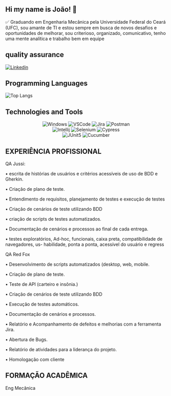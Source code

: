 ## Hi my name is João! 👋

✅ Graduando em Engenharia Mecânica pela Universidade Federal do Ceará (UFC), sou amante de TI e estou sempre em busca de novos desafios e oportunidades de melhorar, sou criterioso, organizado, comunicativo, tenho uma mente analítica e trabalho bem em equipe 

## quality assurance

[![Linkedin](https://img.shields.io/badge/LinkedIn-0077B5?style=for-the-badge&logo=linkedin&logoColor=white)](https://www.linkedin.com/in/victor-holanda-a78069229/) 

## Programming Languages

![Top Langs](https://github-readme-stats.vercel.app/api/top-langs/?username=Trovisck&langs_count=8&theme=dark)

## Technologies and Tools

<div align="center">

<img alt="Windows" src="https://img.shields.io/badge/Windows-0078D6?style=for-the-badge&logo=windows&logoColor=white" />


<img alt="VSCode" src="https://img.shields.io/badge/Visual_Studio_Code-0078D4?style=for-the-badge&logo=visual%20studio%20code&logoColor=white" />

<img alt="Jira" src="https://img.shields.io/badge/Jira-0052CC?style=for-the-badge&logo=Jira&log" />

<img alt="Postman" src="https://img.shields.io/badge/Postman-FF6C37.svg?style=for-the-badge&logo=Postman&logoColor=white" />

<br>

<img alt="Intellij" src="https://img.shields.io/badge/IntelliJ%20IDEA-000000.svg?style=for-the-badge&logo=IntelliJ-IDEA&logoColor=white" />

<img alt="Selenium" src="https://img.shields.io/badge/Selenium-43B02A.svg?style=for-the-badge&logo=Selenium&logoColor=white" />

<img alt="Cypress" src="https://img.shields.io/badge/Cypress-17202C.svg?style=for-the-badge&logo=Cypress&logoColor=white" />

<br>

<img alt="JUnit5" src="https://img.shields.io/badge/JUnit5-25A162.svg?style=for-the-badge&logo=JUnit5&logoColor=white" />

<img alt="Cucumber" src="https://img.shields.io/badge/Cucumber-23D96C.svg?style=for-the-badge&logo=Cucumber&logoColor=white" />

</div>


## EXPERIÊNCIA PROFISSIONAL 
QA Jussi: 

• escrita de histórias de usuários e critérios acessíveis de uso de BDD e Gherkin.

• Criação de plano de teste.

• Entendimento de requisitos, planejamento de testes e execução de testes

• Criação de cenários de teste utilizando BDD

• criação de scripts de testes automatizados.

• Documentação de cenários e processos ao final de cada entrega.

• testes exploratórios, Ad-hoc, funcionais, caixa preta, compatibilidade de navegadores, us-
habilidade, ponta a ponta, acessível do usuário e regress

QA Red Fox

• Desenvolvimento de scripts automatizados (desktop, web, mobile.

• Criação de plano de teste.

• Teste de API (carteiro e insônia.)

• Criação de cenários de teste utilizando BDD

• Execução de testes automáticos.

• Documentação de cenários e processos.

• Relatório e Acompanhamento de defeitos e melhorias com a ferramenta Jira.

• Abertura de Bugs.

• Relatório de atividades para a liderança do projeto.

• Homologação com cliente



## FORMAÇÃO ACADÊMICA 
Eng Mecânica
